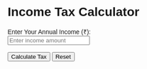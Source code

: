 <!DOCTYPE html>
<html lang="en">
<head>
  <meta charset="UTF-8">
  <meta name="viewport" content="width=device-width, initial-scale=1.0">
  <title>Tax Calculator</title>
  <style>
    body {
      font-family: Arial, sans-serif;
      margin: 20px;
    }
    form {
      margin-bottom: 20px;
    }
    .error {
      color: red;
      font-weight: bold;
    }
    .result {
      font-weight: bold;
      font-size: 1.2em;
      margin-top: 10px;
    }
  </style>
</head>
<body>
  <h1>Income Tax Calculator</h1>
  <form id="taxForm">
    <label for="income">Enter Your Annual Income (₹):</label><br>
    <input type="text" id="income" name="income" placeholder="Enter income amount"><br><br>
    <button type="submit">Calculate Tax</button>
    <button type="button" id="resetBtn">Reset</button>
  </form>
  <p id="result" class="result"></p>

  <script>
    /**
     * Function to calculate total tax based on income and tax brackets.
     * Modularized for reusability and testing.
     * @param {number} income - The annual income of the user.
     * @returns {string} Total tax formatted as currency.
     */
    function calculateTax(income) {
      const taxBrackets = [
        { limit: 250000, rate: 0 },
        { limit: 250000, rate: 0.05 },
        { limit: 500000, rate: 0.2 },
        { limit: Infinity, rate: 0.3 },
      ];

      let totalTax = 0;

      for (let i = 0; i < taxBrackets.length; i++) {
        const { limit, rate } = taxBrackets[i];

        if (income > limit) {
          totalTax += limit * rate;
          income -= limit;
        } else {
          totalTax += income * rate;
          break;
        }
      }

      return formatCurrency(totalTax);
    }

    /**
     * Function to format a number as Indian currency (₹xx,xxx.xx).
     * @param {number} amount - The number to format.
     * @returns {string} Formatted currency string.
     */
    function formatCurrency(amount) {
      return new Intl.NumberFormat('en-IN', {
        style: 'currency',
        currency: 'INR',
        minimumFractionDigits: 2,
      }).format(amount);
    }

    /**
     * Main logic for handling form submission.
     */
    const taxForm = document.getElementById('taxForm');
    const result = document.getElementById('result');
    const resetBtn = document.getElementById('resetBtn');

    taxForm.addEventListener('submit', function (event) {
      event.preventDefault();

      const incomeInput = document.getElementById('income').value.trim();
      const incomeValue = parseFloat(incomeInput);

      result.textContent = '';
      result.classList.remove('error');

      // Input Validation
      if (!incomeInput || isNaN(incomeValue) || incomeValue <= 0) {
        result.textContent = 'Please enter a valid income amount (positive number).';
        result.classList.add('error');
        return;
      }

      // Calculate and display tax
      try {
        const totalTax = calculateTax(incomeValue);
        result.textContent = `Total Tax: ${totalTax}`;
      } catch (error) {
        console.error('An error occurred during tax calculation:', error);
        result.textContent = 'An unexpected error occurred. Please try again.';
        result.classList.add('error');
      }
    });

    /**
     * Reset form and result display.
     */
    resetBtn.addEventListener('click', function () {
      taxForm.reset();
      result.textContent = '';
      result.classList.remove('error');
    });
  </script>
</body>
</html>
